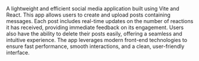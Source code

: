 A lightweight and efficient social media application built using Vite and React. This app allows users to create and upload posts containing messages. Each post includes real-time updates on the number of reactions it has received, providing immediate feedback on its engagement. Users also have the ability to delete their posts easily, offering a seamless and intuitive experience. The app leverages modern front-end technologies to ensure fast performance, smooth interactions, and a clean, user-friendly interface.

